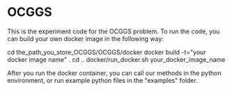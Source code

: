 # OCGGS
This is the experiment code for the OCGGS problem.
To run the code, you can build your own docker image in the following way:

cd the_path_you_store_OCGGS/OCGGS/docker
docker build -t="your docker image name" .
cd ..
docker/run_docker.sh your_docker_image_name

After you run the docker container, you can call our methods in the python environment, or run example python files in the "examples" folder.

